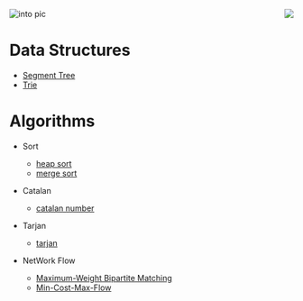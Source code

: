 ![into pic](https://github.com/huaxing-w/Data-Structures-and-Algorithms/blob/main/others/%F0%9F%92%BBData_Structs_&_Algos%F0%9F%A7%AE%20(1).png?raw=true)
<img style="float: right;" src="https://img.shields.io/github/commit-activity/m/huaxing-w/Data-Structures-and-Algorithms">

# Data Structures
* [Segment Tree](https://github.com/huaxing-w/Data-Structures-and-Algorithms/tree/main/Data%20Structure/segment%20tree "Segment Tree")
* [Trie](https://github.com/huaxing-w/Data-Structures-and-Algorithms/tree/main/Data%20Structure/Trie "Trie")


# Algorithms
* Sort
    * [heap sort](https://github.com/huaxing-w/Data-Structures-and-Algorithms/tree/main/Algorithms/Sorting/heapSort "heap sort")
    * [merge sort](https://github.com/huaxing-w/Data-Structures-and-Algorithms/tree/main/Algorithms/Sorting/merge%20sort "merge sort")
* Catalan
    * [catalan number](https://github.com/huaxing-w/Data-Structures-and-Algorithms/tree/main/Algorithms/find%20Catalan%20Number "catalan number")
* Tarjan
    * [tarjan](https://github.com/huaxing-w/Data-Structures-and-Algorithms/tree/main/Algorithms/tarjan "tarjan")

* NetWork Flow
    * [Maximum-Weight Bipartite Matching](https://github.com/huaxing-w/Data-Structures-and-Algorithms/tree/main/Algorithms/Maximum-Weight%20Bipartite%20Matching "Maximum-Weight Bipartite Matching")
    * [Min-Cost-Max-Flow](https://github.com/huaxing-w/Data-Structures-and-Algorithms/blob/main/Algorithms/NetWork%20Flow/MinCostMaxFlow.py "Maximum-Weight Bipartite Matching")

    
